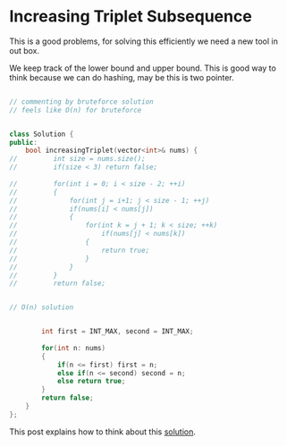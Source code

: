 # Increasing Triplet Subsequence

This is a good problems, for solving this efficiently we need a new tool in
out box.

<p>
We keep track of the lower bound and upper bound. This is good way to think 
because we can do hashing, may be this is two pointer.
</p>

```cpp

// commenting by bruteforce solution
// feels like O(n) for bruteforce


class Solution {
public:
    bool increasingTriplet(vector<int>& nums) {
//         int size = nums.size();
//         if(size < 3) return false;
        
//         for(int i = 0; i < size - 2; ++i)
//         {
//             for(int j = i+1; j < size - 1; ++j)
//             if(nums[i] < nums[j])
//             {
//                 for(int k = j + 1; k < size; ++k)
//                     if(nums[j] < nums[k])
//                 {
//                     return true;
//                 }
//             }
//         }
//         return false;


// O(n) solution


        int first = INT_MAX, second = INT_MAX;
        
        for(int n: nums)
        {
            if(n <= first) first = n;
            else if(n <= second) second = n;
            else return true;
        }
        return false;
    }
};
```

This post explains how to think about this [solution](https://leetcode.com/problems/increasing-triplet-subsequence/discuss/79053/My-way-to-approach-such-a-problem.-How-to-think-about-it-Explanation-of-my-think-flow.).
